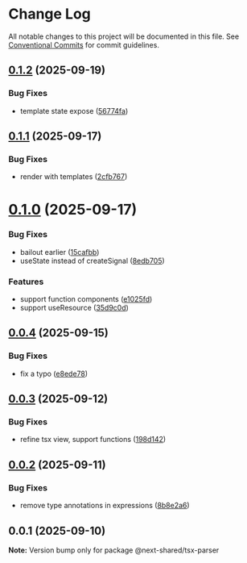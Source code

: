 # Change Log

All notable changes to this project will be documented in this file.
See [Conventional Commits](https://conventionalcommits.org) for commit guidelines.

## [0.1.2](https://github.com/easyops-cn/next-advanced-bricks/compare/@next-shared/tsx-parser@0.1.1...@next-shared/tsx-parser@0.1.2) (2025-09-19)


### Bug Fixes

* template state expose ([56774fa](https://github.com/easyops-cn/next-advanced-bricks/commit/56774fa8fc83bde3ed1e35fb5da78e7b0f2cbcf4))





## [0.1.1](https://github.com/easyops-cn/next-advanced-bricks/compare/@next-shared/tsx-parser@0.1.0...@next-shared/tsx-parser@0.1.1) (2025-09-17)


### Bug Fixes

* render with templates ([2cfb767](https://github.com/easyops-cn/next-advanced-bricks/commit/2cfb767ca337df3b61f107c2bf562572903bae09))





# [0.1.0](https://github.com/easyops-cn/next-advanced-bricks/compare/@next-shared/tsx-parser@0.0.4...@next-shared/tsx-parser@0.1.0) (2025-09-17)


### Bug Fixes

* bailout earlier ([15cafbb](https://github.com/easyops-cn/next-advanced-bricks/commit/15cafbb8494aa13d3a7e56c542ac8747b4bd6a78))
* useState instead of createSignal ([8edb705](https://github.com/easyops-cn/next-advanced-bricks/commit/8edb7059d061ea66c527c7dba6d780e5bd7973a2))


### Features

* support function components ([e1025fd](https://github.com/easyops-cn/next-advanced-bricks/commit/e1025fd714c8c9b0d9e54a2c430e184ab9dff283))
* support useResource ([35d9c0d](https://github.com/easyops-cn/next-advanced-bricks/commit/35d9c0dc998667be5ed27e85a4789a39e292f9a4))





## [0.0.4](https://github.com/easyops-cn/next-advanced-bricks/compare/@next-shared/tsx-parser@0.0.3...@next-shared/tsx-parser@0.0.4) (2025-09-15)


### Bug Fixes

* fix a typo ([e8ede78](https://github.com/easyops-cn/next-advanced-bricks/commit/e8ede789005b3d0f47700f0b16056eed4e9a3b64))





## [0.0.3](https://github.com/easyops-cn/next-advanced-bricks/compare/@next-shared/tsx-parser@0.0.2...@next-shared/tsx-parser@0.0.3) (2025-09-12)


### Bug Fixes

* refine tsx view, support functions ([198d142](https://github.com/easyops-cn/next-advanced-bricks/commit/198d14281d282e5717745b74ad8b66b333ba1616))





## [0.0.2](https://github.com/easyops-cn/next-advanced-bricks/compare/@next-shared/tsx-parser@0.0.1...@next-shared/tsx-parser@0.0.2) (2025-09-11)


### Bug Fixes

* remove type annotations in expressions ([8b8e2a6](https://github.com/easyops-cn/next-advanced-bricks/commit/8b8e2a654b0944f18c4df9576a32680712bfa163))





## 0.0.1 (2025-09-10)

**Note:** Version bump only for package @next-shared/tsx-parser
